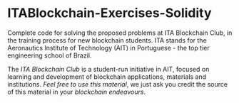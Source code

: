 # ITABlockchain-Exercises-Solidity
Complete code for solving the proposed problems at ITA Blockchain Club, in the training process for new blockchain students.
ITA stands for the Aeronautics Institute of Technology (AIT) in Portuguese - the top tier engineering school of Brazil.

The _ITA Blockchain Club_ is a student-run initiative in AIT, focused on learning and development of blockchain applications, materials and institutions.
*Feel free to use this material*, we just ask you credit the source of this material in your *blockchain endeavours*.
